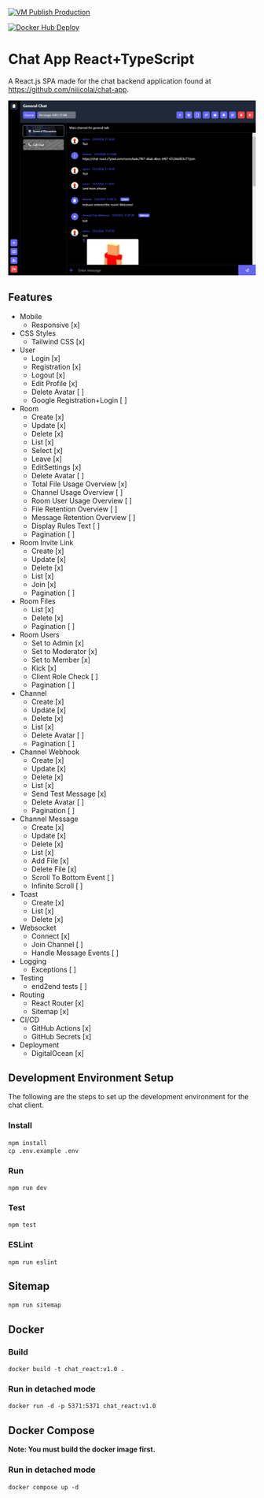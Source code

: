 [![VM Publish Production](https://github.com/niiicolai/chat-app-react/actions/workflows/deploy.yml/badge.svg?branch=main)](https://github.com/niiicolai/chat-app-react/actions/workflows/deploy_vm.yml)

[![Docker Hub Deploy](https://github.com/niiicolai/chat-app-react/actions/workflows/deploy.yml/badge.svg?branch=main)](https://github.com/niiicolai/chat-app-react/actions/workflows/deploy_docker_hub.yml)

# Chat App React+TypeScript
A React.js SPA made for the chat backend application found at https://github.com/niiicolai/chat-app.

![example](example.png)

## Features
- Mobile
    - Responsive [x]
- CSS Styles
    - Tailwind CSS [x]
- User
    - Login [x]
    - Registration [x]
    - Logout [x]
    - Edit Profile [x]
    - Delete Avatar [ ]
    - Google Registration+Login [ ]
- Room
    - Create [x]
    - Update [x]
    - Delete [x]
    - List [x]
    - Select [x]
    - Leave [x]
    - EditSettings [x]
    - Delete Avatar [ ]
    - Total File Usage Overview [x]
    - Channel Usage Overview [ ]
    - Room User Usage Overview [ ]
    - File Retention Overview [ ]
    - Message Retention Overview [ ]
    - Display Rules Text [ ]
    - Pagination [ ]
- Room Invite Link
    - Create [x]
    - Update [x]
    - Delete [x]
    - List [x]
    - Join [x]
    - Pagination [ ]
- Room Files
    - List [x]
    - Delete [x]
    - Pagination [ ]
- Room Users
    - Set to Admin [x]
    - Set to Moderator [x]
    - Set to Member [x]
    - Kick [x]
    - Client Role Check [ ]
    - Pagination [ ]
- Channel
    - Create [x]
    - Update [x]
    - Delete [x]
    - List [x]
    - Delete Avatar [ ]
    - Pagination [ ]
- Channel Webhook
    - Create [x]
    - Update [x]
    - Delete [x]
    - List [x]
    - Send Test Message [x]
    - Delete Avatar [ ]
    - Pagination [ ]
- Channel Message
    - Create [x]
    - Update [x]
    - Delete [x]
    - List [x]
    - Add File [x]
    - Delete File [x]
    - Scroll To Bottom Event [ ]
    - Infinite Scroll [ ]
- Toast
    - Create [x]
    - List [x]
    - Delete [x]
- Websocket
    - Connect [x]
    - Join Channel [ ]
    - Handle Message Events [ ]
- Logging
    - Exceptions [ ]
- Testing
    - end2end tests [ ]
- Routing
    - React Router [x]
    - Sitemap [x]
- CI/CD
    - GitHub Actions [x]
    - GitHub Secrets [x]
- Deployment
    - DigitalOcean [x]

## Development Environment Setup
The following are the steps to set up the development environment for the chat client.

### Install
```
npm install
cp .env.example .env
```

### Run
```
npm run dev
```

### Test 
```
npm test
```

### ESLint
```
npm run eslint
```

## Sitemap
```
npm run sitemap
```

## Docker

### Build
```
docker build -t chat_react:v1.0 .
```

### Run in detached mode
```
docker run -d -p 5371:5371 chat_react:v1.0 
```

## Docker Compose
**Note: You must build the docker image first.**

### Run in detached mode
```
docker compose up -d
```
